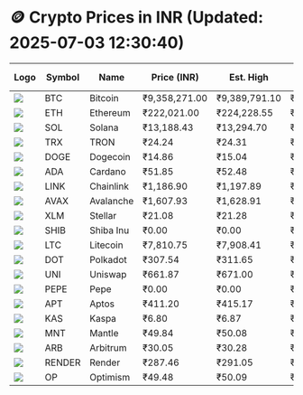 # 🪙 Crypto Prices in INR (Updated: 2025-07-03 12:30:40)

| Logo | Symbol | Name       | Price (INR) | Est. High | Est. Low | Gross Profit | Fees | Net Profit | ROI % |
|------|--------|------------|-------------|-----------|----------|---------------|------|-------------|--------|
| ![](https://coin-images.coingecko.com/coins/images/1/large/bitcoin.png?1696501400) | BTC    | Bitcoin    | ₹9,358,271.00 | ₹9,389,791.10 | ₹9,326,750.90 | ₹675.91 | ₹200.00 | ₹475.91 | 0.48% |
| ![](https://coin-images.coingecko.com/coins/images/279/large/ethereum.png?1696501628) | ETH    | Ethereum   | ₹222,021.00 | ₹224,228.55 | ₹219,813.45 | ₹2,008.57 | ₹200.00 | ₹1,808.57 | 1.81% |
| ![](https://coin-images.coingecko.com/coins/images/4128/large/solana.png?1718769756) | SOL    | Solana     | ₹13,188.43 | ₹13,294.70 | ₹13,082.16 | ₹1,624.66 | ₹200.00 | ₹1,424.66 | 1.42% |
| ![](https://coin-images.coingecko.com/coins/images/1094/large/tron-logo.png?1696502193) | TRX    | TRON       | ₹24.24 | ₹24.31 | ₹24.17 | ₹570.93 | ₹200.00 | ₹370.93 | 0.37% |
| ![](https://coin-images.coingecko.com/coins/images/5/large/dogecoin.png?1696501409) | DOGE   | Dogecoin   | ₹14.86 | ₹15.04 | ₹14.68 | ₹2,452.32 | ₹200.00 | ₹2,252.32 | 2.25% |
| ![](https://coin-images.coingecko.com/coins/images/975/large/cardano.png?1696502090) | ADA    | Cardano    | ₹51.85 | ₹52.48 | ₹51.22 | ₹2,477.77 | ₹200.00 | ₹2,277.77 | 2.28% |
| ![](https://coin-images.coingecko.com/coins/images/877/large/chainlink-new-logo.png?1696502009) | LINK   | Chainlink  | ₹1,186.90 | ₹1,197.89 | ₹1,175.91 | ₹1,869.79 | ₹200.00 | ₹1,669.79 | 1.67% |
| ![](https://coin-images.coingecko.com/coins/images/12559/large/Avalanche_Circle_RedWhite_Trans.png?1696512369) | AVAX   | Avalanche  | ₹1,607.93 | ₹1,628.91 | ₹1,586.95 | ₹2,644.13 | ₹200.00 | ₹2,444.13 | 2.44% |
| ![](https://coin-images.coingecko.com/coins/images/100/large/fmpFRHHQ_400x400.jpg?1735231350) | XLM    | Stellar    | ₹21.08 | ₹21.28 | ₹20.88 | ₹1,954.40 | ₹200.00 | ₹1,754.40 | 1.75% |
| ![](https://coin-images.coingecko.com/coins/images/11939/large/shiba.png?1696511800) | SHIB   | Shiba Inu  | ₹0.00 | ₹0.00 | ₹0.00 | ₹1,997.41 | ₹200.00 | ₹1,797.41 | 1.80% |
| ![](https://coin-images.coingecko.com/coins/images/2/large/litecoin.png?1696501400) | LTC    | Litecoin   | ₹7,810.75 | ₹7,908.41 | ₹7,713.09 | ₹2,532.41 | ₹200.00 | ₹2,332.41 | 2.33% |
| ![](https://coin-images.coingecko.com/coins/images/12171/large/polkadot.png?1696512008) | DOT    | Polkadot   | ₹307.54 | ₹311.65 | ₹303.43 | ₹2,707.02 | ₹200.00 | ₹2,507.02 | 2.51% |
| ![](https://coin-images.coingecko.com/coins/images/12504/large/uniswap-logo.png?1720676669) | UNI    | Uniswap    | ₹661.87 | ₹671.00 | ₹652.74 | ₹2,798.53 | ₹200.00 | ₹2,598.53 | 2.60% |
| ![](https://coin-images.coingecko.com/coins/images/29850/large/pepe-token.jpeg?1696528776) | PEPE   | Pepe       | ₹0.00 | ₹0.00 | ₹0.00 | ₹3,575.88 | ₹200.00 | ₹3,375.88 | 3.38% |
| ![](https://coin-images.coingecko.com/coins/images/26455/large/aptos_round.png?1696525528) | APT    | Aptos      | ₹411.20 | ₹415.17 | ₹407.23 | ₹1,948.52 | ₹200.00 | ₹1,748.52 | 1.75% |
| ![](https://coin-images.coingecko.com/coins/images/25751/large/kaspa-icon-exchanges.png?1696524837) | KAS    | Kaspa      | ₹6.80 | ₹6.87 | ₹6.73 | ₹2,185.39 | ₹200.00 | ₹1,985.39 | 1.99% |
| ![](https://coin-images.coingecko.com/coins/images/30980/large/Mantle-Logo-mark.png?1739213200) | MNT    | Mantle     | ₹49.84 | ₹50.08 | ₹49.60 | ₹949.51 | ₹200.00 | ₹749.51 | 0.75% |
| ![](https://coin-images.coingecko.com/coins/images/16547/large/arb.jpg?1721358242) | ARB    | Arbitrum   | ₹30.05 | ₹30.28 | ₹29.82 | ₹1,569.63 | ₹200.00 | ₹1,369.63 | 1.37% |
| ![](https://coin-images.coingecko.com/coins/images/11636/large/rndr.png?1696511529) | RENDER | Render     | ₹287.46 | ₹291.05 | ₹283.87 | ₹2,532.18 | ₹200.00 | ₹2,332.18 | 2.33% |
| ![](https://coin-images.coingecko.com/coins/images/25244/large/Optimism.png?1696524385) | OP     | Optimism   | ₹49.48 | ₹50.09 | ₹48.87 | ₹2,479.85 | ₹200.00 | ₹2,279.85 | 2.28% |
